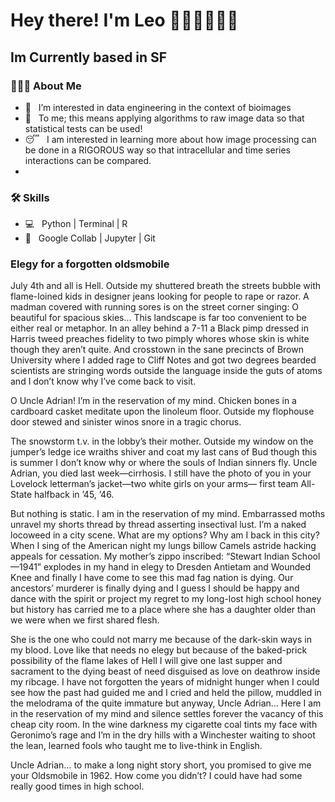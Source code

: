# <h1> Hey there! I'm Leo 👋👋👋👋👋👋 </h1>
<h2> Im Currently based in SF </h2>

<h3> 👨🏻‍💻 About Me </h3>

- 🔭 &nbsp; I’m interested in data engineering in the context of bioimages
- 🤔 &nbsp; To me; this means applying algorithms to raw image data so that statistical tests can be used!
- 😴 &nbsp; I am interested in learning more about how image processing can be done in a RIGOROUS way so that intracellular and time series interactions can be compared.
- 
<h3>🛠 Skills </h3>

- 💻 &nbsp; Python | Terminal | R  
- 🔧 &nbsp; Google Collab | Jupyter | Git

<h3> Elegy for a forgotten oldsmobile </h3>
July 4th and all is Hell.
Outside my shuttered breath the streets bubble
with flame-loined kids in designer jeans
looking for people to rape or razor.
A madman covered with running sores
is on the street corner singing:
O beautiful for spacious skies…
This landscape is far too convenient
to be either real or metaphor.
In an alley behind a 7-11
a Black pimp dressed in Harris tweed
preaches fidelity to two pimply whores
whose skin is white though they aren’t quite.
And crosstown in the sane precincts
of Brown University where I added rage
to Cliff Notes and got two degrees
bearded scientists are stringing words
outside the language inside the guts of atoms
and I don’t know why I’ve come back to visit.

O Uncle Adrian! I’m in the reservation of my mind.
Chicken bones in a cardboard casket
meditate upon the linoleum floor.
Outside my flophouse door stewed
and sinister winos snore in a tragic chorus.

The snowstorm t.v. in the lobby’s their mother.
Outside my window on the jumper’s ledge
ice wraiths shiver and coat my last cans of Bud
though this is summer I don’t know why or where
the souls of Indian sinners fly.
Uncle Adrian, you died last week—cirrhosis.
I still have the photo of you in your Lovelock
letterman’s jacket—two white girls on your arms—
first team All-State halfback in ’45, ’46.

But nothing is static. I am in the reservation of
my mind. Embarrassed moths unravel my shorts
thread by thread asserting insectival lust.
I’m a naked locoweed in a city scene.
What are my options? Why am I back in this city?
When I sing of the American night my lungs billow
Camels astride hacking appeals for cessation.
My mother’s zippo inscribed: “Stewart Indian School—1941”
explodes in my hand in elegy to Dresden Antietam
and Wounded Knee and finally I have come to see
this mad fag nation is dying.
Our ancestors’ murderer is finally dying and I guess
I should be happy and dance with the spirit or project
my regret to my long-lost high school honey
but history has carried me to a place
where she has a daughter older than we were
when we first shared flesh.

She is the one who could not marry me
because of the dark-skin ways in my blood.
Love like that needs no elegy but because
of the baked-prick possibility of the flame lakes of Hell
I will give one last supper and sacrament
to the dying beast of need disguised as love
on deathrow inside my ribcage.
I have not forgotten the years of midnight hunger
when I could see how the past had guided me
and I cried and held the pillow, muddled
in the melodrama of the quite immature
but anyway, Uncle Adrian…
Here I am in the reservation of my mind
and silence settles forever
the vacancy of this cheap city room.
In the wine darkness my cigarette coal
tints my face with Geronimo’s rage
and I’m in the dry hills with a Winchester
waiting to shoot the lean, learned fools
who taught me to live-think in English.

Uncle Adrian…
to make a long night story short,
you promised to give me your Oldsmobile in 1962.
How come you didn’t?
I could have had some really good times in high school.
